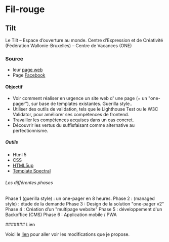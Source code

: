 # Fil-rouge 

## Tilt

Le Tilt – Espace d’ouverture au monde.
Centre d’Expression et de Créativité (Fédération Wallonie-Bruxelles) – Centre de Vacances (ONE)

### Source 
 
* leur [page web](https://www.letilt.be/)
* Page [Facebook](https://www.facebook.com/letilt/)

#### Objectif 

* Voir comment réaliser en urgence un site web d' une page (= un "one-pager"), sur base de templates existantes. Guerilla style..
* Utiliser des outils de validation, tels que le Lighthouse Test ou le W3C Validator, pour améliorer ses compétences de frontend.
* Travailler les compétences acquises dans un cas concret.
* Découvrir les vertus du suffisfaisant comme alternative au perfectionnisme.

##### Outils 

* Html 5
* CSS
* [HTML5up](https://html5up.net/)
* [Template Spectral](https://html5up.net/spectral)

###### Les différentes phases 

Phase 1 (guerilla style) : un one-pager en 8 heures.
Phase 2 : (managed style) : étude de la demande
Phase 3 : Design de la solution "one-pager v2"
Phase 4 : Création d’un "multipage website"
Phase 5 : développement d'un Backoffice (CMS)
Phase 6 : Application mobile / PWA

####### Lien

Voici le [lien](https://anthonysel.github.io/Fil-rouge/) pour aller voir les modifications que je propose.



